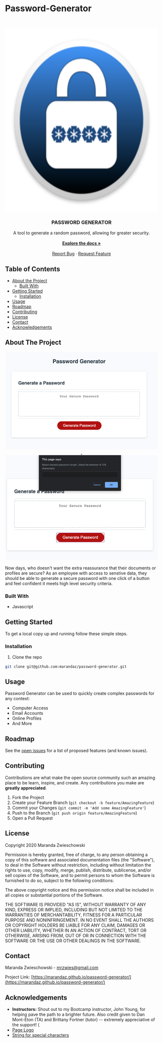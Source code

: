 # Password-Generator
<!-- PROJECT LOGO -->
<br />
<p align="center">
  <a href="https://github.com/marandaz/password-generator">
    <img src="./Images/logo.png" alt="Logo" width="max" height="600px">
  </a>

  <h3 align="center">PASSWORD GENERATOR</h3>

  <p align="center">
    A tool to generate a random password, allowing for greater security. 
    <br />
    <br />
    <a href="https://github.com/marandaz/password-generator"><strong>Explore the docs »</strong></a>
    <br />
    <br />
    <a href="https://github.com/marandaz/Ppassword-generator/issues">Report Bug</a>
    ·
    <a href="https://github.com/marandaz/Ppassword-generator/issues">Request Feature</a>
  </p>
</p>


<!-- TABLE OF CONTENTS -->
## Table of Contents

* [About the Project](#about-the-project)
  * [Built With](#built-with)
* [Getting Started](#getting-started)
  * [Installation](#installation)
* [Usage](#usage)
* [Roadmap](#roadmap)
* [Contributing](#contributing)
* [License](#license)
* [Contact](#contact)
* [Acknowledgements](#acknowledgements)


<!-- ABOUT THE PROJECT -->
## About The Project

<p align="center">
<a href="https://marandaz.github.io/password-generator/">
    <img src="Images/initial.png" alt="on initial page load"/>
    .
    <img src="Images/clickedgenerate.png" alt="on first click"/>
<!-- MARANDA TO UPDATE LINK ABOVE SO IT WORKS -->
</a>
</p>

Now days, who doesn't want the extra reassurance that their documents or profiles are secure? As an employee with access to senstive data, they should be able to generate a secure password with one click of a button and feel confident it meets high level security criteria.

### Built With

* Javascript


<!-- GETTING STARTED -->
## Getting Started

To get a local copy up and running follow these simple steps.


### Installation

1. Clone the repo
```sh
git clone git@github.com:marandaz/password-generator.git
```


<!-- USAGE EXAMPLES -->
## Usage

Password Generator can be used to quickly create complex passwords for any context:

* Computer Access
* Email Accounts
* Online Profiles
* And More


<!-- ROADMAP -->
## Roadmap

See the [open issues](https://github.com/marandaz/password-generator/issues) for a list of proposed features (and known issues).


<!-- CONTRIBUTING -->
## Contributing

Contributions are what make the open source community such an amazing place to be learn, inspire, and create. Any contributions you make are **greatly appreciated**.

1. Fork the Project
2. Create your Feature Branch (`git checkout -b feature/AmazingFeature`)
3. Commit your Changes (`git commit -m 'Add some AmazingFeature'`)
4. Push to the Branch (`git push origin feature/AmazingFeature`)
5. Open a Pull Request


<!-- LICENSE -->
## License

Copyright 2020 Maranda Zwieschowski

Permission is hereby granted, free of charge, to any person obtaining a copy of this software and associated documentation files (the "Software"), to deal in the Software without restriction, including without limitation the rights to use, copy, modify, merge, publish, distribute, sublicense, and/or sell copies of the Software, and to permit persons to whom the Software is furnished to do so, subject to the following conditions:

The above copyright notice and this permission notice shall be included in all copies or substantial portions of the Software.

THE SOFTWARE IS PROVIDED "AS IS", WITHOUT WARRANTY OF ANY KIND, EXPRESS OR IMPLIED, INCLUDING BUT NOT LIMITED TO THE WARRANTIES OF MERCHANTABILITY, FITNESS FOR A PARTICULAR PURPOSE AND NONINFRINGEMENT. IN NO EVENT SHALL THE AUTHORS OR COPYRIGHT HOLDERS BE LIABLE FOR ANY CLAIM, DAMAGES OR OTHER LIABILITY, WHETHER IN AN ACTION OF CONTRACT, TORT OR OTHERWISE, ARISING FROM, OUT OF OR IN CONNECTION WITH THE SOFTWARE OR THE USE OR OTHER DEALINGS IN THE SOFTWARE.

<!-- CONTACT -->
## Contact

Maranda Zwieschowski - mrzwies@gmail.com

Project Link: [https://marandaz.github.io/password-generator/](https://marandaz.github.io/password-generator/)


<!-- ACKNOWLEDGEMENTS -->
## Acknowledgements

* **Instructors:** Shout out to my Bootcamp instructor, John Young, for helping pave the path to a brighter future. Also credit given to Dan Mont-Eton (TA) and Brittany Fortner (tutor) -- extremely appreciative of the support! (
* [Page Logo](https://dl2.macupdate.com/images/icons256/60686.png)
* [String for special characters](https://owasp.org/www-community/password-special-characters)


<!-- MARKDOWN LINKS & IMAGES -->
<!-- https://www.markdownguide.org/basic-syntax/#reference-style-links -->
[contributors-shield]: https://img.shields.io/github/contributors/othneildrew/Best-README-Template.svg?style=flat-square
[contributors-url]: https://github.com/othneildrew/Best-README-Template/graphs/contributors
[forks-shield]: https://img.shields.io/github/forks/othneildrew/Best-README-Template.svg?style=flat-square
[forks-url]: https://github.com/othneildrew/Best-README-Template/network/members
[stars-shield]: https://img.shields.io/github/stars/othneildrew/Best-README-Template.svg?style=flat-square
[stars-url]: https://github.com/othneildrew/Best-README-Template/stargazers
[issues-shield]: https://img.shields.io/github/issues/othneildrew/Best-README-Template.svg?style=flat-square
[issues-url]: https://github.com/othneildrew/Best-README-Template/issues
[license-shield]: https://img.shields.io/github/license/othneildrew/Best-README-Template.svg?style=flat-square
[license-url]: https://github.com/othneildrew/Best-README-Template/blob/master/LICENSE.txt
[linkedin-shield]: https://img.shields.io/badge/-LinkedIn-black.svg?style=flat-square&logo=linkedin&colorB=555
[linkedin-url]: https://linkedin.com/in/othneildrew
[product-screenshot]: images/screenshot.png
